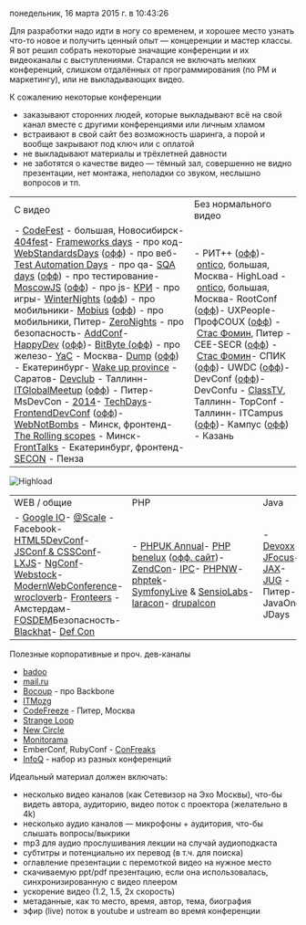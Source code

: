 понедельник, 16 марта 2015 г. в 10:43:26

Для разработки надо идти в ногу со временем, и хорошее место узнать что-то новое и получить ценный опыт — концеренции и мастер классы. Я вот решил собрать некоторые значащие конференции и их видеоканалы с выступлениями. Старался не включать мелких конференций, слишком отдалённых от программирования (по PM и маркетингу), или не выкладывающих видео.

К сожалению некоторые конференции

- заказывают сторонних людей, которые выкладывают всё на свой канал вместе с другими конференциями или личным хламом
- встраивают в свой сайт без возможность шаринга, а порой и вообще закрывают под ключ или с оплатой
- не выкладывают материалы и трёхлетней давности
- не заботятся о качестве видео — тёмный зал, совершенно не видно презентации, нет монтажа, неполадки со звуком, неслышно вопросов и тп.

|   |   |
|---|---|
|С видео|Без нормального видео|
|- [CodeFest](https://www.youtube.com/user/codefestru/playlists) - большая, Новосибирск- [404fest](https://www.youtube.com/user/404fest/videos)- [Frameworks days](https://www.youtube.com/user/fwdays/videos) - про код- [WebStandardsDays](https://www.youtube.com/user/wstdays/videos) ([офф](http://webstandardsdays.ru/)) - про веб- [Test Automation Days](http://atdays.com/category/materials/) - про qa- [SQA days](https://vimeo.com/orlikov/videos) ([офф](http://sqadays.com/ru/index)) - про тестирование- [MoscowJS](https://www.youtube.com/user/moscowjs/videos) ([офф](http://www.moscowjs.ru/)) - про js- [КРИ](https://www.youtube.com/user/kriconf/videos) - про игры- [WinterNights](https://www.youtube.com/user/NevosoftRu/videos) ([офф](http://wnconf.com/#home)) - про мобильники- [Mobius](https://www.youtube.com/channel/UCG70q1HRspLdd93HW94WS-A/videos) ([офф](http://mobiusconf.com/)) - про мобильники, Питер- [ZeroNights](https://www.youtube.com/channel/UCtQ0fPmP4fCGBkYWMxnjh6A/videos) - про безопасность- [AddConf](http://addconf.ru/ru/talks/12527)- [HappyDev](https://www.youtube.com/user/happydev2013/videos) ([офф](http://happydev.ru/schedule.html))- [BitByte (](https://vimeo.com/ontico/videos/)[офф](http://bitbyte.itmozg.ru/)) - про железо- [YaC](https://tech.yandex.com/events/yac/) - Москва- [Dump](https://www.youtube.com/user/videoitpeople/playlists) ([офф](http://dump-conf.ru/)) - Екатеринбург- [Wake up province](https://www.youtube.com/channel/UCMz6ucaTTGJoiEbmbYrtE2A/videos) - Саратов- [Devclub](https://www.youtube.com/user/devclubs/videos) - Таллинн- [ITGlobalMeetup](https://www.youtube.com/channel/UCRHBlZayqKaXnvG9Xv_peGw/videos) ([офф](http://piter-united.ru/)) - Питер- MsDevCon - [2014](https://www.techdays.ru/series/devcon_14)- [TechDays](https://www.youtube.com/user/TechDaysRussia/videos)- [FrontendDevConf](https://www.youtube.com/user/FrontendDevConf/videos) ([офф](http://fdconf.by/))- [WebNotBombs](https://www.youtube.com/user/webnotbombsvideos/videos) - Минск, фронтенд- [The Rolling scopes](https://www.youtube.com/user/therollingscopes/videos) - Минск- [FrontTalks](https://vimeo.com/fronttalks/videos/sort:date/format:thumbnail) - Екатеринбург, фронтенд- [SECON](https://www.youtube.com/user/devpenza/videos) - Пенза|- РИТ++ ([офф](http://ritconf.ru/))- [ontico](https://vimeo.com/ontico/videos/), большая, Москва- HighLoad - [ontico](https://vimeo.com/ontico/videos/), большая, Москва- RootConf ([офф](http://rootconf.ru/))- UXPeople- ПрофСОUX ([офф](http://profsoux.ru/)) - [Стас Фомин](https://www.youtube.com/user/belonesox/videos), Питер      - CEE-SECR ([офф](http://2015.secr.ru/)) - [Стас Фомин](https://vimeo.com/belonesox/albums/page:1/sort:date)- СПИК ([офф](http://2015.sp-ic.ru/))- UWDC ([офф](http://uwdc.ru/))- DevConf ([офф](http://devconf.ru/))- DevConfu - [ClassTV](https://www.youtube.com/user/clastTV/videos), Таллинн- TopConf - Таллинн- ITCampus ([офф](http://itcampus.ru/))- Кампус ([офф](http://campus-fest.org/)) - Казань|

![Highload](https://s3-eu-west-1.amazonaws.com/kurapov/image/fab3339605c5/original/032f6d3391f6328ccba6e22db837c.jpg)

|   |   |   |
|---|---|---|
|WEB / общие|PHP|Java|
|- [Google IO](https://www.google.com/events/io)- [@Scale](https://www.youtube.com/channel/UCd9I8ZkgoR1d7GeSj_wi_LQ/videos) - Facebook- [HTML5DevConf](https://www.youtube.com/user/HTML5DevConf/videos)- [JSConf & CSSConf](https://www.youtube.com/user/jsconfeu/playlists)- [LXJS](https://www.youtube.com/user/lxjs2012/playlists)- [NgConf](https://www.youtube.com/user/ngconfvideos/videos)- [Webstock](https://vimeo.com/webstock/videos)- [ModernWebConference](https://www.youtube.com/user/RedWolves/videos)- [wrocloverb](https://www.youtube.com/user/wrocloverb/videos)- [Fronteers](https://vimeo.com/fronteers/videos) - Амстердам- [FOSDEM](http://ftp.belnet.be/FOSDEM/)Безопасность- [Blackhat](https://www.youtube.com/user/BlackHatOfficialYT/videos)- [Def Con](https://www.youtube.com/user/DEFCONConference/videos)|- [PHPUK Annual](https://vimeo.com/phpukconference/videos)- [PHP benelux](https://www.youtube.com/user/PHPBenelux/videos) ([офф. сайт](https://conference.phpbenelux.eu/2015/))- [ZendCon](https://www.youtube.com/user/ZendTechnologies/playlists)- [IPC](https://www.youtube.com/user/PHPcon/playlists)- [PHPNW](https://www.youtube.com/user/phpnwconference/playlists)- [phptek](https://www.youtube.com/channel/UCUEzH08rDNBfljD9PGVZujg/playlists)- [SymfonyLive](http://live.symfony.com/replay) & [SensioLabs](https://www.youtube.com/user/SensioLabs/videos)- [laracon](https://www.youtube.com/channel/UCb9XEo_1SDNR8Ucpbktrg5A/videos)- [drupalcon](https://www.youtube.com/user/DrupalAssociation/playlists)|- [Devoxx](https://www.parleys.com/search/devoxx/PRESENTATIONS)- [JFocus](https://www.parleys.com/channel/52fa0f89e4b026889c6a3dbe)- [JAX](https://www.youtube.com/user/JAXLondonConference/videos)- [JUG](https://www.youtube.com/user/JUGRuVideo/videos) - Питер- JavaOne- JDays|

Полезные корпоративные и проч. дев-каналы

- [badoo](https://www.youtube.com/user/badoodev/videos)
- [mail.ru](https://www.youtube.com/user/TPMGTU/videos)
- [Bocoup](https://www.youtube.com/user/BocoupLLC/videos) - про Backbone
- [ITMozg](https://vimeo.com/itmozg/videos)
- [CodeFreeze](https://www.youtube.com/user/CodeFreezeRU/videos) - Питер, Москва
- [Strange Loop](https://www.youtube.com/channel/UC_QIfHvN9auy2CoOdSfMWDw/videos)
- [New Circle](https://www.youtube.com/user/MarakanaTechTV/videos)
- [Monitorama](https://vimeo.com/monitorama/videos/page:1/sort:date)
- EmberConf, RubyConf - [ConFreaks](https://www.youtube.com/user/Confreaks/videos)
- [InfoQ](http://www.infoq.com/presentations/) - набор из разных конференций

Идеальный материал должен включать:

- несколько видео каналов (как Сетевизор на Эхо Москвы), что-бы видеть автора, аудиторию, видео поток с проектора (желательно в 4k)
- несколько аудио каналов — микрофоны + аудитория, что-бы слышать вопросы/выкрики
- mp3 для аудио прослушивания лекции на случай аудиоподкаста
- субтитры и потенциально их перевод (в т.ч. для поиска)
- оглавление презентации с перемоткой видео на нужное место
- скачиваемую ppt/pdf презентацию, если она использовалась, синхронизированную с видео плеером
- ускорение видео (1.2, 1.5, 2x скорость)
- метаданные, как то место, время, автор, тема, биография
- эфир (live) поток в youtube и ustream во время конференции